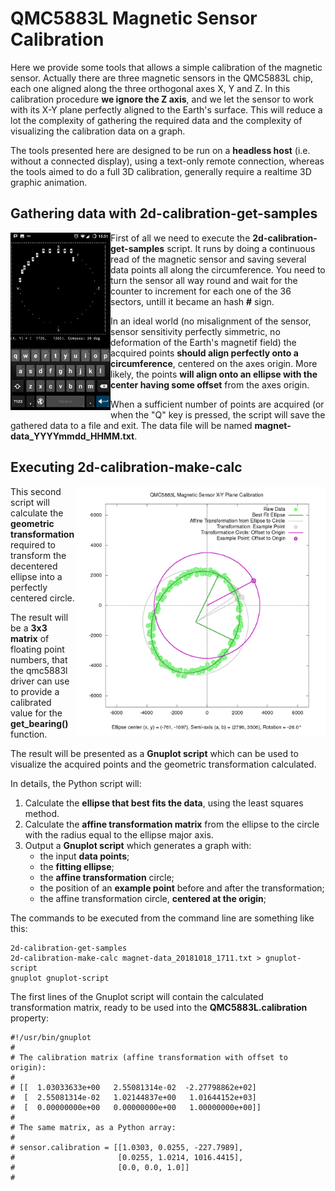# QMC5883L Magnetic Sensor Calibration

Here we provide some tools that allows a simple calibration of 
the magnetic sensor. Actually there are three magnetic sensors 
in the QMC5883L chip, each one aligned along the three 
orthogonal axes X, Y and Z. In this calibration procedure **we 
ignore the Z axis**, and we let the sensor to work with its X-Y 
plane perfectly aligned to the Earth's surface. This will reduce 
a lot the complexity of gathering the required data and the 
complexity of visualizing the calibration data on a graph.

The tools presented here are designed to be run on a **headless 
host** (i.e. without a connected display), using a text-only 
remote connection, whereas the tools aimed to do a full 3D 
calibration, generally require a realtime 3D graphic animation.

## Gathering data with 2d-calibration-get-samples

<img align="left" width="160" src="img/fig1_mobile-screenshot.png">

First of all we need to execute the 
**2d-calibration-get-samples** script. It runs by doing a 
continuous read of the magnetic sensor and saving several data 
points all along the circumference. You need to turn the sensor 
all way round and wait for the counter to increment for each one 
of the 36 sectors, untill it became an hash **#** sign.

In an ideal world (no misalignment of the sensor, sensor 
sensitivity perfectly simmetric, no deformation of the Earth's 
magnetif field) the acquired points **should align perfectly 
onto a circumference**, centered on the axes origin. More 
likely, the points **will align onto an ellipse with the center 
having some offset** from the axes origin.

When a sufficient number of points are acquired (or when the "Q" 
key is pressed, the script will save the gathered data to a file 
and exit. The data file will be named
**magnet-data\_YYYYmmdd\_HHMM.txt**.

## Executing 2d-calibration-make-calc

<img align="right" width="400" src="img/fig2_calibration-graph.png">

This second script will calculate the **geometric 
transformation** required to transform the decentered ellipse 
into a perfectly centered circle.

The result will be a **3x3 matrix** of floating point numbers, 
that the qmc5883l driver can use to provide a calibrated value 
for the **get\_bearing()** function.

The result will be presented as a **Gnuplot script** which can 
be used to visualize the acquired points and the geometric 
transformation calculated.

In details, the Python script will:

1. Calculate the **ellipse that best fits the data**, using the 
least squares method.
2. Calculate the **affine transformation matrix** from the 
ellipse to the circle with the radius equal to the ellipse major 
axis.
3. Output a **Gnuplot script** which generates a graph with:
   * the input **data points**;
   * the **fitting ellipse**;
   * the **affine transformation** circle;
   * the position of an **example point** before and after the 
transformation;
   * the affine transformation circle, **centered at the 
origin**;

The commands to be executed from the command line are something 
like this:

```
2d-calibration-get-samples
2d-calibration-make-calc magnet-data_20181018_1711.txt > gnuplot-script
gnuplot gnuplot-script
```

The first lines of the Gnuplot script will contain the 
calculated transformation matrix, ready to be used into the 
**QMC5883L.calibration** property:

```
#!/usr/bin/gnuplot
#
# The calibration matrix (affine transformation with offset to origin):
#
# [[  1.03033633e+00   2.55081314e-02  -2.27798862e+02]
#  [  2.55081314e-02   1.02144837e+00   1.01644152e+03]
#  [  0.00000000e+00   0.00000000e+00   1.00000000e+00]]
#
# The same matrix, as a Python array:
#
# sensor.calibration = [[1.0303, 0.0255, -227.7989],
#                       [0.0255, 1.0214, 1016.4415],
#                       [0.0, 0.0, 1.0]]
#
```
